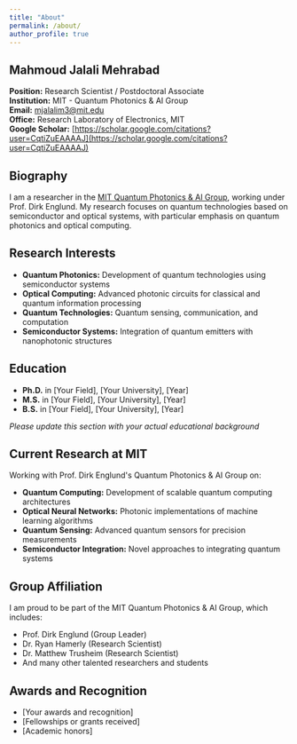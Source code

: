 ```yaml
---
title: "About"
permalink: /about/
author_profile: true
---
```


## Mahmoud Jalali Mehrabad

**Position:** Research Scientist / Postdoctoral Associate  
**Institution:** MIT - Quantum Photonics & AI Group  
**Email:** mjalalim3@mit.edu  
**Office:** Research Laboratory of Electronics, MIT  
**Google Scholar:** [https://scholar.google.com/citations?user=CqtiZuEAAAAJ](https://scholar.google.com/citations?user=CqtiZuEAAAAJ)

## Biography

I am a researcher in the [MIT Quantum Photonics & AI Group](https://qp.mit.edu/team), working under Prof. Dirk Englund. My research focuses on quantum technologies based on semiconductor and optical systems, with particular emphasis on quantum photonics and optical computing.

## Research Interests

- **Quantum Photonics:** Development of quantum technologies using semiconductor systems
- **Optical Computing:** Advanced photonic circuits for classical and quantum information processing
- **Quantum Technologies:** Quantum sensing, communication, and computation
- **Semiconductor Systems:** Integration of quantum emitters with nanophotonic structures

## Education

- **Ph.D.** in [Your Field], [Your University], [Year]
- **M.S.** in [Your Field], [Your University], [Year]  
- **B.S.** in [Your Field], [Your University], [Year]

*Please update this section with your actual educational background*

## Current Research at MIT

Working with Prof. Dirk Englund's Quantum Photonics & AI Group on:

- **Quantum Computing:** Development of scalable quantum computing architectures
- **Optical Neural Networks:** Photonic implementations of machine learning algorithms
- **Quantum Sensing:** Advanced quantum sensors for precision measurements
- **Semiconductor Integration:** Novel approaches to integrating quantum systems

## Group Affiliation

I am proud to be part of the MIT Quantum Photonics & AI Group, which includes:
- Prof. Dirk Englund (Group Leader)
- Dr. Ryan Hamerly (Research Scientist)
- Dr. Matthew Trusheim (Research Scientist)
- And many other talented researchers and students

## Awards and Recognition

- [Your awards and recognition]
- [Fellowships or grants received]
- [Academic honors]
